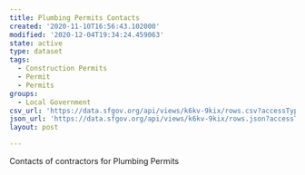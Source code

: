 ```yaml
---
title: Plumbing Permits Contacts
created: '2020-11-10T16:56:43.102000'
modified: '2020-12-04T19:34:24.459063'
state: active
type: dataset
tags:
  - Construction Permits
  - Permit
  - Permits
groups:
  - Local Government
csv_url: 'https://data.sfgov.org/api/views/k6kv-9kix/rows.csv?accessType=DOWNLOAD'
json_url: 'https://data.sfgov.org/api/views/k6kv-9kix/rows.json?accessType=DOWNLOAD'
layout: post

---
```

Contacts of contractors for Plumbing Permits
